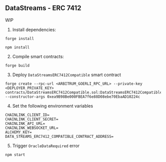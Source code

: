 ## DataStreams - ERC 7412

WIP

1. Install dependencies:

```
forge install
```

```
npm install
```

2. Compile smart contracts:

```
forge build
```

3. Deploy `DataStreamsERC7412Compatible` smart contract

```
forge create --rpc-url <ARBITRUM_GOERLI_RPC_URL> --private-key <DEPLOYER_PRIVATE_KEY> contracts/DataStreamsERC7412Compatible.sol:DataStreamsERC7412Compatible --constructor-args 0xea9B98Be000FBEA7f6e88D08ebe70EbaAD10224c
```

4. Set the following environment variables  

<!-- TODO @andrejrakic CHAINLINK API URL && CHAINLINK_WEBSOCKET_URL--- is this from here? https://www.notion.so/chainlink/Data-Streams-Interfaces-and-Touchpoints-fec274d3402e4c28ae694317532d8939?pvs=4#f86d6236a81742398a4794c64b53e809 
If so we should put that in a comment in the code block below.
 -->

```
CHAINLINK_CLIENT_ID=
CHAINLINK_CLIENT_SECRET=
CHAINLINK_API_URL=
CHAINLINK_WEBSOCKET_URL=
ALCHEMY_KEY=
DATA_STREAMS_ERC7412_COMPATIBLE_CONTRACT_ADDRESS=
```

5. Trigger `OracleDataRequired` error

```
npm start
```

